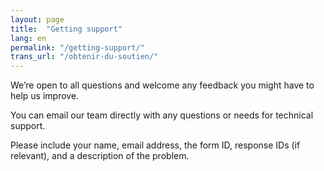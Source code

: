 ```yaml
---
layout: page
title:  "Getting support"
lang: en
permalink: "/getting-support/"
trans_url: "/obtenir-du-soutien/"
---
```

We’re open to all questions and welcome any feedback you might have to help us improve. 

You can email our team directly with any questions or needs for technical support.

Please include your name, email address, the form ID, response IDs (if relevant), and a description of the problem.
